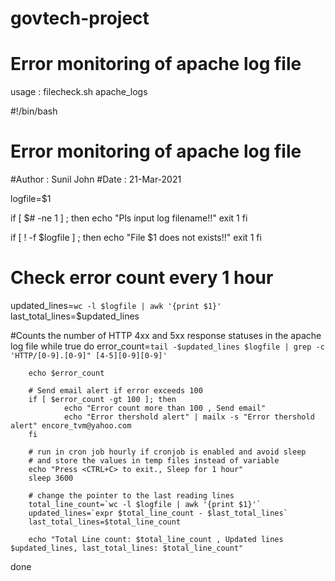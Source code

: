 #  govtech-project #

# Error monitoring of apache log file #
usage : filecheck.sh apache_logs

#!/bin/bash

# Error monitoring of apache log file
#Author : Sunil John
#Date : 21-Mar-2021

logfile=$1

if [ $# -ne 1 ] ; then
        echo "Pls input log filename!!"
        exit 1
fi

if [ !  -f $logfile ] ; then
        echo "File $1 does not exists!!"
        exit 1
fi


# Check error count every 1 hour
updated_lines=`wc -l $logfile | awk '{print $1}'`
last_total_lines=$updated_lines

#Counts the number of HTTP 4xx and 5xx response statuses in the apache log file
while true
do
        error_count=`tail -$updated_lines $logfile | grep -c 'HTTP/[0-9].[0-9]" [4-5][0-9][0-9]'`

        echo $error_count

        # Send email alert if error exceeds 100
        if [ $error_count -gt 100 ]; then
                echo "Error count more than 100 , Send email"
                echo "Error thershold alert" | mailx -s "Error thershold alert" encore_tvm@yahoo.com
        fi

        # run in cron job hourly if cronjob is enabled and avoid sleep
        # and store the values in temp files instead of variable
        echo "Press <CTRL+C> to exit., Sleep for 1 hour"
        sleep 3600

        # change the pointer to the last reading lines
        total_line_count=`wc -l $logfile | awk '{print $1}'`
        updated_lines=`expr $total_line_count - $last_total_lines`
        last_total_lines=$total_line_count

        echo "Total Line count: $total_line_count , Updated lines $updated_lines, last_total_lines: $total_line_count"

done
